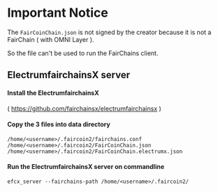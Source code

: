 # Important Notice

The `FairCoinChain.json` is not signed by the creator because it is not a FairChain ( with OMNI Layer ).

So the file can't be used to run the FairChains client.


## ElectrumfairchainsX server

#### Install the ElectrumfairchainsX
( https://github.com/fairchainsx/electrumfairchainsx )

#### Copy the 3 files into data directory
~~~
/home/<username>/.faircoin2/fairchains.conf
/home/<username>/.faircoin2/FairCoinChain.json
/home/<username>/.faircoin2/FairCoinChain.electrumx.json
~~~

#### Run the ElectrumfairchainsX server on commandline
~~~
efcx_server --fairchains-path /home/<username>/.faircoin2/
~~~
